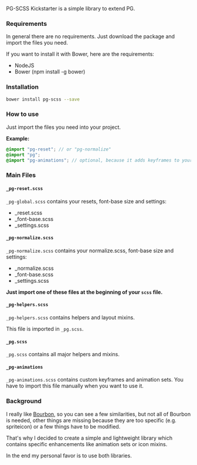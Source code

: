 PG-SCSS Kickstarter is a simple library to extend PG.

### Requirements

In general there are no requirements. Just download the package and import the files you need. 

If you want to install it with Bower, here are the requirements: 

- NodeJS
- Bower (npm install -g bower)

### Installation

``` bash
bower install pg-scss --save
```

### How to use

Just import the files you need into your project.

**Example:**

``` scss
@import "pg-reset"; // or "pg-normalize"
@import "pg";
@import "pg-animations"; // optional, because it adds keyframes to your css
```

### Main Files

#### `_pg-reset.scss`

`_pg-global.scss` contains your resets, font-base size and settings: 
- _reset.scss
- _font-base.scss
- _settings.scss

#### `_pg-normalize.scss`

`_pg-normalize.scss` contains your normalize.scss, font-base size and settings: 
- _normalize.scss
- _font-base.scss
- _settings.scss

**Just import one of these files at the beginning of your `scss` file.**

#### `_pg-helpers.scss`

`_pg-helpers.scss` contains helpers and layout mixins.

This file is imported in `_pg.scss`.

#### `_pg.scss`

`_pg.scss` contains all major helpers and mixins.

#### `_pg-animations`

`_pg-animations.scss` contains custom keyframes and animation sets. You have to import this file manually when you want to use it.

### Background

I really like [Bourbon](http://bourbon.io/), so you can see a few similarities, but not all of Bourbon is needed, other things are missing because they are too specific (e.g. spriteicon) or a few things have to be modified. 

That's why I decided to create a simple and lightweight library which contains specific enhancements like animation sets or icon mixins. 
 
In the end my personal favor is to use both libraries.
